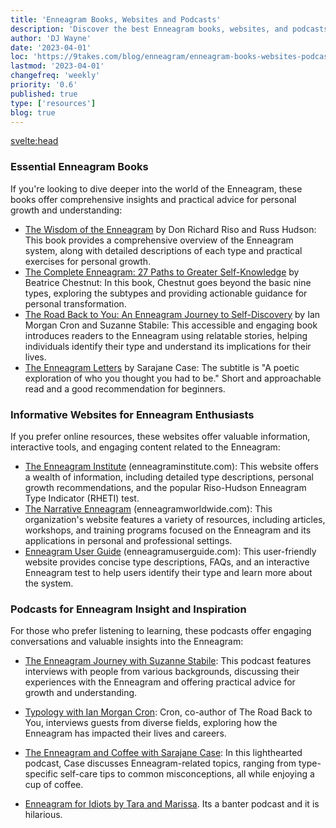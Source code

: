 ```yaml
---
title: 'Enneagram Books, Websites and Podcasts'
description: 'Discover the best Enneagram books, websites, and podcasts for personal growth and understanding. Dive deeper into this powerful system today.'
author: 'DJ Wayne'
date: '2023-04-01'
loc: 'https://9takes.com/blog/enneagram/enneagram-books-websites-podcasts'
lastmod: '2023-04-01'
changefreq: 'weekly'
priority: '0.6'
published: true
type: ['resources']
blog: true
---
```


<svelte:head>

  <!-- <meta property="og:image" content="" /> -->
  <link rel="canonical" href="https://9takes.com/blog/enneagram/enneagram-books-websites-podcasts">
</svelte:head>

### Essential Enneagram Books

If you're looking to dive deeper into the world of the Enneagram, these books offer comprehensive insights and practical advice for personal growth and understanding:

- <a target="_blank" href="https://www.amazon.com/Wisdom-Enneagram-Psychological-Spiritual-Personality/dp/0553378201/?&_encoding=UTF8&tag=9takes-20&linkCode=ur2&linkId=e40539355ef90aa5a71fd70668ce08cb&camp=1789&creative=9325">The Wisdom of the Enneagram</a> by Don Richard Riso and Russ Hudson: This book provides a comprehensive overview of the Enneagram system, along with detailed descriptions of each type and practical exercises for personal growth.
- <a target="_blank" href="https://www.amazon.com/Complete-Enneagram-Paths-Greater-Self-Knowledge/dp/1938314549?&_encoding=UTF8&tag=9takes-20&linkCode=ur2&linkId=14b89b56ec26970537a8c971cb5f322a&camp=1789&creative=9325">The Complete Enneagram: 27 Paths to Greater Self-Knowledge</a> by Beatrice Chestnut: In this book, Chestnut goes beyond the basic nine types, exploring the subtypes and providing actionable guidance for personal transformation.
- <a target="_blank" href="https://www.amazon.com/dp/0830846190/?&_encoding=UTF8&tag=9takes-20&linkCode=ur2&linkId=f9c58f90c06226f75c4a94ba62072418&camp=1789&creative=9325">The Road Back to You: An Enneagram Journey to Self-Discovery</a> by Ian Morgan Cron and Suzanne Stabile: This accessible and engaging book introduces readers to the Enneagram using relatable stories, helping individuals identify their type and understand its implications for their lives.
- <a target="_blank" href="https://www.amazon.com/Enneagram-Letters-Poetic-Exploration-Thought/dp/1524875694?&_encoding=UTF8&tag=9takes-20&linkCode=ur2&linkId=467feaa38007324c5a5ef5a24abd20b9&camp=1789&creative=9325">The Enneagram Letters</a> by Sarajane Case: The subtitle is "A poetic exploration of who you thought you had to be." Short and approachable read and a good recommendation for beginners.

### Informative Websites for Enneagram Enthusiasts

If you prefer online resources, these websites offer valuable information, interactive tools, and engaging content related to the Enneagram:

- <a target="_blank" href="https://www.enneagraminstitute.com/">The Enneagram Institute</a> (enneagraminstitute.com): This website offers a wealth of information, including detailed type descriptions, personal growth recommendations, and the popular Riso-Hudson Enneagram Type Indicator (RHETI) test.
- <a target="_blank" href="https://www.narrativeenneagram.org/">The Narrative Enneagram</a> (enneagramworldwide.com): This organization's website features a variety of resources, including articles, workshops, and training programs focused on the Enneagram and its applications in personal and professional settings.
- <a target="_blank" href="https://enneagramuserguide.com/">Enneagram User Guide</a> (enneagramuserguide.com): This user-friendly website provides concise type descriptions, FAQs, and an interactive Enneagram test to help users identify their type and learn more about the system.

### Podcasts for Enneagram Insight and Inspiration

For those who prefer listening to learning, these podcasts offer engaging conversations and valuable insights into the Enneagram:

- <a target="_blank" href="https://podcasts.apple.com/us/podcast/the-enneagram-journey/id1292950516">The Enneagram Journey with Suzanne Stabile</a>: This podcast features interviews with people from various backgrounds, discussing their experiences with the Enneagram and offering practical advice for growth and understanding.
- <a target="_blank" href="https://podcasts.apple.com/us/podcast/typology/id1254061093">Typology with Ian Morgan Cron</a>: Cron, co-author of The Road Back to You, interviews guests from diverse fields, exploring how the Enneagram has impacted their lives and careers.
- <a target="_blank" href="https://podcasts.apple.com/us/podcast/enneagram-coffee/id1447982978">The Enneagram and Coffee with Sarajane Case</a>: In this lighthearted podcast, Case discusses Enneagram-related topics, ranging from type-specific self-care tips to common misconceptions, all while enjoying a cup of coffee.
- <a target="_blank" href="https://podcasts.apple.com/ca/podcast/enneagram-for-idiots/id1338051017">Enneagram for Idiots by Tara and Marissa</a>. Its a banter podcast and it is hilarious.

     <div>

     <script type="application/ld+json">
      {
    "@context": "http://schema.org/",
    "type": "BlogPosting",
    "about": {
      "type": "Thing",
      "name": "Enneagram"
    },
    "articleSection": "Psychology",
    "author": {
      "type": "Person",
      "name": "DJ Wayne"
    },
    "dateModified": "2023-04-01",
    "datePublished": "2023-04-01",
    "description": "Learn about the Enneagram, a personality typing system that describes nine distinct types of individuals and how its concepts can be traced back to the work of Sigmund Freud and Plato.",
    "headline": "Books and Websites for Learning More About the Enneagram",
    "mainEntityOfPage": {
      "id": "https://9takes.com/blog/enneagram/enneagram-books-websites-podcasts",
      "type": "WebPage"
    },
    "mentions": [
      {
        "type": "Book",
        "author": [
          {
            "type": "Person",
            "name": "Don Richard Riso",
            "sameAs": [
              "https://en.wikipedia.org/wiki/Don_Richard_Riso",
              "https://www.amazon.com/stores/Don-Richard-Riso/author/B001H6SD5U?ref=ap_rdr&store_ref=ap_rdr&isDramIntegrated=true&shoppingPortalEnabled=true"
            ]
          },
          {
            "type": "Person",
            "name": "Russ Hudson",
            "sameAs": [
              "https://www.instagram.com/hudson_russ/?hl=enn",
              "https://twitter.com/russ_hudson54?lang=en",
              "https://www.linkedin.com/in/russ-hudson-2a4596109/",
              "https://www.amazon.com/stores/Russ-Hudson/author/B001H6OLXI?ref=ap_rdr&store_ref=ap_rdr&isDramIntegrated=true&shoppingPortalEnabled=true"
            ],
            "url": "https://russhudson.com/"
          }
        ],
        "name": "The Wisdom of the Enneagram"
      },
      {
        "type": "Book",
        "author": {
          "type": "Person",
          "name": "Beatrice Chestnut",
          "sameAs": [
            "https://twitter.com/beatricemc2?lang=en",
            "https://twitter.com/dr_beachestnut",
            "https://www.instagram.com/beatrice.chestnut/?hl=en",
            "https://www.amazon.com/Books-Beatrice-Chestnut/s?rh=n%3A283155%2Cp_27%3ABeatrice+Chestnut"
          ],
          "url": "https://www.beatricechestnut.com/"
        },
        "name": "The Complete Enneagram: 27 Paths to Greater Self-Knowledge"
      },
      {
        "type": "Book",
        "author": {
          "type": "Person",
          "name": "Sarajane Case",
          "sameAs": [
            "https://www.instagram.com/sarajanecase/?hl=en",
            "https://twitter.com/sarajanecase?lang=en",
            "https://www.youtube.com/sarajanecase"
          ],
          "url": "https://sarajane-case-llc-1.showit.site/"
        },
        "name": "The Enneagram Letters"
      },
      {
        "type": "Book",
        "author": [
          {
            "type": "Person",
            "jobTitle": "Author",
            "name": "Ian Morgan Cron",
            "sameAs": [
              "https://twitter.com/ianmorgancron/",
              "https://www.instagram.com/ianmorgancron/?hl=en",
              "https://www.amazon.com/stores/Ian-Morgan-Cron/author/B001K8737O"
            ],
            "url": "https://www.ianmorgancron.com/"
          },
          {
            "type": "Person",
            "jobTitle": "Author",
            "name": "Suzanne Stabile",
            "sameAs": [
              "https://www.instagram.com/suzannestabile/",
              "https://twitter.com/SuzanneStabile"
            ],
            "url": "https://suzannestabile.com/"
          }
        ],
        "name": "The Road Back to You: An Enneagram Journey to Self-Discovery"
      },
      {
        "type": "PodcastEpisode",
        "host": {
          "type": "Person",
          "name": "Suzanne Stabile",
          "sameAs": [
            "https://www.instagram.com/suzannestabile/",
            "https://twitter.com/SuzanneStabile"
          ],
          "url": "https://suzannestabile.com/"
        },
        "name": "The Enneagram Journey"
      },
      {
        "type": "PodcastEpisode",
        "host": {
          "type": "Person",
          "name": "Ian Morgan Cron",
          "sameAs": [
            "https://twitter.com/ianmorgancron/",
            "https://www.instagram.com/ianmorgancron/?hl=en",
            "https://www.amazon.com/stores/Ian-Morgan-Cron/author/B001K8737O"
          ],
          "url": "https://www.ianmorgancron.com/"
        },
        "name": "Typology"
      },
      {
        "type": "PodcastEpisode",
        "host": {
          "type": "Person",
          "name": "Sarajane Case",
          "sameAs": [
            "https://www.instagram.com/sarajanecase/?hl=en",
            "https://twitter.com/sarajanecase?lang=en",
            "https://www.youtube.com/sarajanecase"
          ],
          "url": "https://sarajane-case-llc-1.showit.site/"
        },
        "name": "The Enneagram and Coffee"
      },
      {
        "type": "PodcastEpisode",
        "about": {
          "type": "Thing",
          "name": "Enneagram"
        },
        "host": {
          "type": "Person",
          "name": "Marissa Di Poce",
          "sameAs": [
            "https://twitter.com/mangomaris",
            {
              "type": "Person",
              "name": "Tara"
            }
          ]
        },
        "name": "Enneagram for Idiots",
        "sameAs": "https://twitter.com/enneaforidiots",
        "url": "https://www.enneagramforidiots.com/"
      }
    ],
    "publisher": {
      "type": "Organization",
      "name": "9takes"
    }
  }
</script>

</div>
